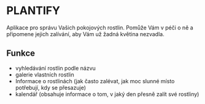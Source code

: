 # PLANTIFY
Aplikace pro správu Vašich pokojových rostlin. Pomůže Vám v péči o ně a připomene jejich zalívání, aby Vám už žadná květina nezvadla.
## Funkce
* vyhledávání rostlin podle názvu
* galerie vlastních rostlin
* Informace o rostlinách (jak často zalévat, jak moc slunné místo potřebují, kdy se přesazuje)
* kalendář (obsahuje informace o tom, v jaký den přesně zalít své rostliny)

